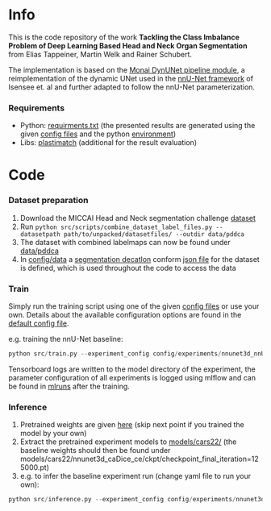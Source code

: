 # Info

This is the code repository of the work **Tackling the Class Imbalance Problem of Deep Learning Based Head and Neck Organ Segmentation** from Elias Tappeiner, Martin Welk and Rainer Schubert.

The implementation is based on the [Monai DynUNet pipeline module](https://github.com/Project-MONAI/tutorials/), a reimplementation of the dynamic UNet used in the [nnU-Net framework](https://github.com/MIC-DKFZ/nnUNet) of Isensee et. al and further adapted to follow the nnU-Net parameterization.

### Requirements

+ Python: [requirments.txt](requirements.txt) (the presented results are generated using the given [config files](config) and the python [environment](environment.txt))
+ Libs: [plastimatch](https://plastimatch.org/) (additional for the result evaluation)


# Code 

### Dataset preparation

1. Download the MICCAI Head and Neck segmentation challenge [dataset](http://www.imagenglab.com/newsite/pddca/)
2. Run ``python src/scripts/combine_dataset_label_files.py --datasetpath path/to/unpacked/datasetfiles/ --outdir data/pddca``
3. The dataset with combined labelmaps can now be found under [data/pddca](data/pddca)
4. In [config/data](config/data) a [segmentation decatlon](http://medicaldecathlon.com/) conform [json file](config/data/task_HaN.json) for the dataset is defined, which is used throughout the code to access the data


### Train
Simply run the training script using one of the given [config files](config/experiments) or use your own. Details about the available configuration options are found in the [default config file](config/default.yaml).

e.g. training the nnU-Net baseline:
```python
python src/train.py --experiment_config config/experiments/nnunet3d_nnUDice_ce.yaml 
```

Tensorboard logs are written to the model directory of the experiment, the parameter configuration of all experiments is logged using mlflow and can be found in [mlruns](mlruns) after the training.


### Inference
1. Pretrained weights are given [here](https://drive.google.com/file/d/1PvQzxbLDM5gXdfiwQeCwI2ymfuZc4E-9/view?usp=sharing) (skip next point if you trained the model by your own)
2. Extract the pretrained experiment models to [models/cars22/](models/cars22/) (the baseline weights should then be found under models/cars22/nnunet3d_caDice_ce/ckpt/checkpoint_final_iteration=125000.pt)
3. e.g. to infer the baseline experiment run (change yaml file to run your own):
```python
python src/inference.py --experiment_config config/experiments/nnunet3d_nnUDice_ce.yaml 
```
